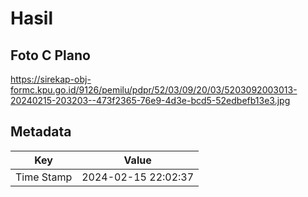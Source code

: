 # Hasil

## Foto C Plano

https://sirekap-obj-formc.kpu.go.id/9126/pemilu/pdpr/52/03/09/20/03/5203092003013-20240215-203203--473f2365-76e9-4d3e-bcd5-52edbefb13e3.jpg


## Metadata

| Key        | Value               |
| ---------- | ------------------- |
| Time Stamp | 2024-02-15 22:02:37 |



